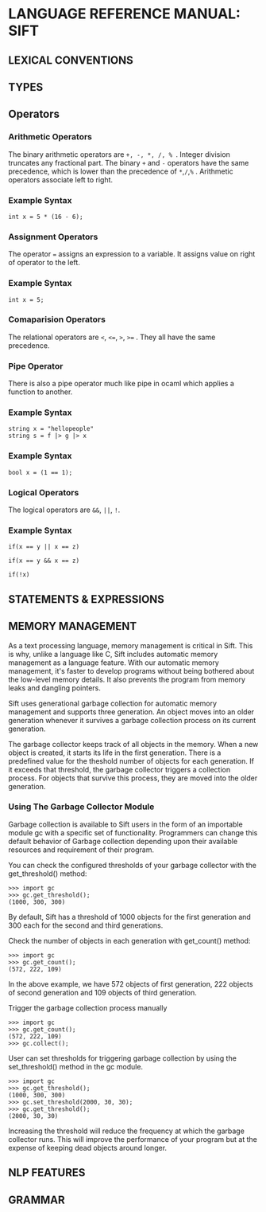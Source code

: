 # LANGUAGE REFERENCE MANUAL: SIFT

## LEXICAL CONVENTIONS

## TYPES

## Operators 
### Arithmetic Operators
The binary arithmetic operators are `+, -, *, /, % `.
Integer division truncates any fractional part.
The binary `+` and `-` operators have the same precedence, which is lower than the
precedence of `*`,`/`,`%` . Arithmetic operators associate left to right.

### Example Syntax

```
int x = 5 * (16 - 6);
```

### Assignment Operators
The operator `=` assigns an expression to a variable. It assigns value on right of operator to the left.

### Example Syntax

```
int x = 5;
```

### Comaparision Operators
The relational operators are `<`, `<=`, `>`, `>=` . They all have the same precedence. 

### Pipe Operator

There is also a pipe operator much like pipe in ocaml which applies a function to another.

### Example Syntax

```
string x = "hellopeople"
string s = f |> g |> x
```

### Example Syntax

```
bool x = (1 == 1);
```

### Logical Operators
The logical operators are `&&`, `||`, `!`.

### Example Syntax

```
if(x == y || x == z)

if(x == y && x == z)

if(!x)
```

## STATEMENTS & EXPRESSIONS

## MEMORY MANAGEMENT 

As a text processing language, memory management is critical in Sift. This is why, unlike a language like C, Sift includes automatic memory management as a language feature.
With our automatic memory management, it's faster to develop programs without being bothered about the low-level memory details. 
It also prevents the program from memory leaks and dangling pointers.

Sift uses generational garbage collection for automatic memory management and supports three generation. An object
moves into an older generation whenever it survives a garbage collection process on its current generation.

The garbage collector keeps track of all objects in the memory. When a new object is created, it starts its life in the first generation.
There is a predefined value for the theshold number of objects for each generation. If it exceeds that threshold, the garbage collector triggers
a collection process. For objects that survive this process, they are moved into the older generation.

### Using The Garbage Collector Module

Garbage collection is available to Sift users in the form of an importable module gc with a specific set of functionality.
Programmers can change this default behavior of Garbage collection depending upon their available resources and requirement of their program.

You can check the configured thresholds of your garbage collector with the get_threshold() method:

```
>>> import gc
>>> gc.get_threshold();
(1000, 300, 300)
```

By default, Sift has a threshold of 1000 objects for the first generation and 300 each for the second and third generations.

Check the number of objects in each generation with get_count() method:

```
>>> import gc
>>> gc.get_count();
(572, 222, 109)
```

In the above example, we have 572 objects of first generation, 222 objects of second generation and 109 objects of third generation.

Trigger the garbage collection process manually

```
>>> import gc
>>> gc.get_count();
(572, 222, 109)
>>> gc.collect();
```

User can set thresholds for triggering garbage collection by using the set_threshold() method in the gc module.

```
>>> import gc
>>> gc.get_threshold();
(1000, 300, 300)
>>> gc.set_threshold(2000, 30, 30);
>>> gc.get_threshold();
(2000, 30, 30)
```

Increasing the threshold will reduce the frequency at which the garbage collector runs. This will improve the
performance of your program but at the expense of keeping dead objects around longer.

## NLP FEATURES 

## GRAMMAR